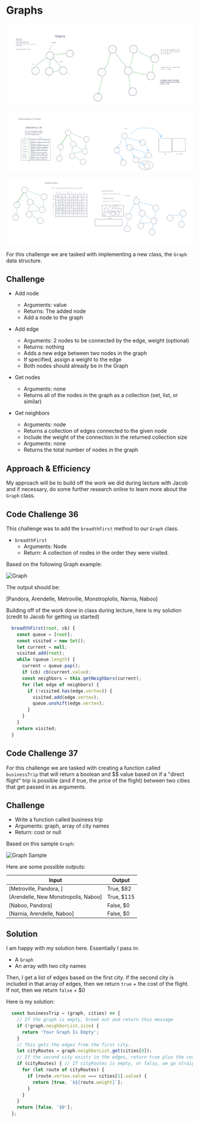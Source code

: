 # Graphs

![Graph](./graph-uml-1.png)

![Graph](./graph-uml-2.png)

![Graph](./graph-uml-3.png)

For this challenge we are tasked with implementing a new class, the `Graph` data structure.

## Challenge

- Add node
  - Arguments: value
  - Returns: The added node
  - Add a node to the graph

- Add edge
  - Arguments: 2 nodes to be connected by the edge, weight (optional)
  - Returns: nothing
  - Adds a new edge between two nodes in the graph
  - If specified, assign a weight to the edge
  - Both nodes should already be in the Graph

- Get nodes
  - Arguments: none
  - Returns all of the nodes in the graph as a collection (set, list, or similar)

- Get neighbors
  - Arguments: node
  - Returns a collection of edges connected to the given node
  - Include the weight of the connection in the returned collection
    size
  - Arguments: none
  - Returns the total number of nodes in the graph

## Approach & Efficiency

My approach will be to build off the work we did during lecture with Jacob and if necessary, do some further research online to learn more about the `Graph` class.

## Code Challenge 36

This challenge was to add the `breadthFirst` method to our `Graph` class.

- `breadthFirst`
  - Arguments: Node
  - Return: A collection of nodes in the order they were visited.

Based on the following Graph example:

![Graph](https://codefellows.github.io/common_curriculum/data_structures_and_algorithms/Code_401/class-36/graph.PNG)

The output should be:

[Pandora, Arendelle, Metroville, Monstroplolis, Narnia, Naboo]

Building off of the work done in class during lecture, here is my solution (credit to Jacob for getting us started)

```JavaScript
  breadthFirst(root, cb) {
    const queue = [root];
    const visited = new Set();
    let current = null;
    visited.add(root);
    while (queue.length) {
      current = queue.pop();
      if (cb) cb(current.value);
      const neighbors = this.getNeighbors(current);
      for (let edge of neighbors) {
        if (!visited.has(edge.vertex)) {
          visited.add(edge.vertex);
          queue.unshift(edge.vertex);
        }
      }
    }
    return visited;
  }
```

## Code Challenge 37

For this challenge we are tasked with creating a function called `businessTrip` that will return a boolean and $$ value based on if a "direct flight" trip is possible (and if true, the price of the flight) between two cities that get passed in as arguments.

## Challenge

- Write a function called business trip
- Arguments: graph, array of city names
- Return: cost or null

Based on this sample `Graph`:

![Graph Sample](https://codefellows.github.io/common_curriculum/data_structures_and_algorithms/Code_401/class-37/GraphDay27.PNG)

Here are some possible outputs:


|Input | Output |
|------|--------|
|[Metroville, Pandora, ] |	True, $82|
|[Arendelle, New Monstropolis, Naboo] |	True, $115|
|[Naboo, Pandora]	 | False, $0|
|[Narnia, Arendelle, Naboo] |	False, $0|

## Solution

I am happy with my solution here.  Essentially I pass in:

- A `Graph`
- An array with two city names

Then, I get a list of edges based on the first city.  If the second city is included in that array of edges, then we return `true` + the cost of the flight. 
If not, then we return `false` + $0

Here is my solution:

```JavaScript
  const businessTrip = (graph, cities) => {
    // If the graph is empty, break out and return this message
    if (!graph.neighborList.size) {
      return 'Your Graph Is Empty';
    }
    // This gets the edges from the first city.
    let cityRoutes = graph.neighborList.get(cities[0]);
    // If the second city exists in the edges, return true plus the cost of the flight
    if (cityRoutes) { // If cityRoutes is empty, or falsy, we go straight to the false statement.
      for (let route of cityRoutes) {
        if (route.vertex.value === cities[1].value) {
          return [true, `$${route.weight}`];
        }
      }
    }
    return [false, '$0'];
  };
```